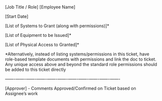 [Job Title / Role]
[Employee Name]

[Start Date]

[List of Systems to Grant (along with permissions)]\*

[List of Equipment to be Issued]\*

[List of Physical Access to Granted]\*

\*Alternatively, instead of listing systems/permissions in this ticket, have role-based template documents with permissions and link the doc to ticket. Any unique access above and beyond the standard role permissions should be added to this ticket directly

——-——-——-——-——-——-——-——-——-——-——-

[Approver] - Comments Approved/Confirmed on Ticket based on Assignee’s work
